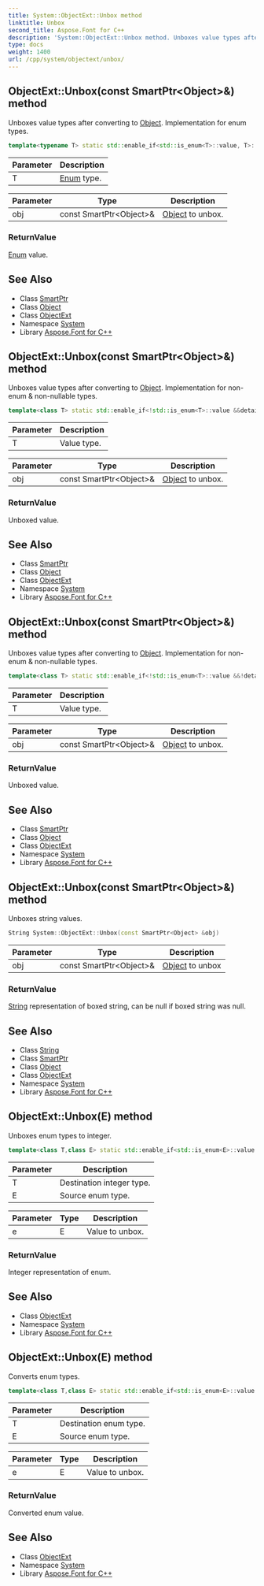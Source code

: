 ```yaml
---
title: System::ObjectExt::Unbox method
linktitle: Unbox
second_title: Aspose.Font for C++
description: 'System::ObjectExt::Unbox method. Unboxes value types after converting to Object. Implementation for enum types in C++.'
type: docs
weight: 1400
url: /cpp/system/objectext/unbox/
---
```

## ObjectExt::Unbox(const SmartPtr\<Object\>\&) method


Unboxes value types after converting to [Object](../../object/). Implementation for enum types.

```cpp
template<typename T> static std::enable_if<std::is_enum<T>::value, T>::type System::ObjectExt::Unbox(const SmartPtr<Object> &obj)
```


| Parameter | Description |
| --- | --- |
| T | [Enum](../../enum/) type. |

| Parameter | Type | Description |
| --- | --- | --- |
| obj | const SmartPtr\<Object\>\& | [Object](../../object/) to unbox. |

### ReturnValue

[Enum](../../enum/) value.

## See Also

* Class [SmartPtr](../../smartptr/)
* Class [Object](../../object/)
* Class [ObjectExt](../)
* Namespace [System](../../)
* Library [Aspose.Font for C++](../../../)
## ObjectExt::Unbox(const SmartPtr\<Object\>\&) method


Unboxes value types after converting to [Object](../../object/). Implementation for non-enum & non-nullable types.

```cpp
template<class T> static std::enable_if<!std::is_enum<T>::value &&detail::has_operator_equal<T>::value, T>::type System::ObjectExt::Unbox(const SmartPtr<Object> &obj)
```


| Parameter | Description |
| --- | --- |
| T | Value type. |

| Parameter | Type | Description |
| --- | --- | --- |
| obj | const SmartPtr\<Object\>\& | [Object](../../object/) to unbox. |

### ReturnValue

Unboxed value.

## See Also

* Class [SmartPtr](../../smartptr/)
* Class [Object](../../object/)
* Class [ObjectExt](../)
* Namespace [System](../../)
* Library [Aspose.Font for C++](../../../)
## ObjectExt::Unbox(const SmartPtr\<Object\>\&) method


Unboxes value types after converting to [Object](../../object/). Implementation for non-enum & non-nullable types.

```cpp
template<class T> static std::enable_if<!std::is_enum<T>::value &&!detail::has_operator_equal<T>::value, T>::type System::ObjectExt::Unbox(const SmartPtr<Object> &obj)
```


| Parameter | Description |
| --- | --- |
| T | Value type. |

| Parameter | Type | Description |
| --- | --- | --- |
| obj | const SmartPtr\<Object\>\& | [Object](../../object/) to unbox. |

### ReturnValue

Unboxed value.

## See Also

* Class [SmartPtr](../../smartptr/)
* Class [Object](../../object/)
* Class [ObjectExt](../)
* Namespace [System](../../)
* Library [Aspose.Font for C++](../../../)
## ObjectExt::Unbox(const SmartPtr\<Object\>\&) method


Unboxes string values.

```cpp
String System::ObjectExt::Unbox(const SmartPtr<Object> &obj)
```


| Parameter | Type | Description |
| --- | --- | --- |
| obj | const SmartPtr\<Object\>\& | [Object](../../object/) to unbox |

### ReturnValue

[String](../../string/) representation of boxed string, can be null if boxed string was null.

## See Also

* Class [String](../../string/)
* Class [SmartPtr](../../smartptr/)
* Class [Object](../../object/)
* Class [ObjectExt](../)
* Namespace [System](../../)
* Library [Aspose.Font for C++](../../../)
## ObjectExt::Unbox(E) method


Unboxes enum types to integer.

```cpp
template<class T,class E> static std::enable_if<std::is_enum<E>::value &&std::numeric_limits<T>::is_integer, T>::type System::ObjectExt::Unbox(E e)
```


| Parameter | Description |
| --- | --- |
| T | Destination integer type. |
| E | Source enum type. |

| Parameter | Type | Description |
| --- | --- | --- |
| e | E | Value to unbox. |

### ReturnValue

Integer representation of enum.

## See Also

* Class [ObjectExt](../)
* Namespace [System](../../)
* Library [Aspose.Font for C++](../../../)
## ObjectExt::Unbox(E) method


Converts enum types.

```cpp
template<class T,class E> static std::enable_if<std::is_enum<E>::value &&std::is_enum<T>::value, T>::type System::ObjectExt::Unbox(E e)
```


| Parameter | Description |
| --- | --- |
| T | Destination enum type. |
| E | Source enum type. |

| Parameter | Type | Description |
| --- | --- | --- |
| e | E | Value to unbox. |

### ReturnValue

Converted enum value.

## See Also

* Class [ObjectExt](../)
* Namespace [System](../../)
* Library [Aspose.Font for C++](../../../)
